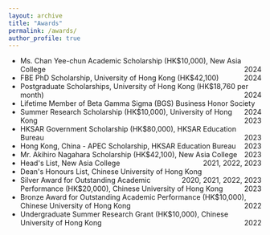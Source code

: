 ```yaml
---
layout: archive
title: "Awards"
permalink: /awards/
author_profile: true
---
```


* Ms. Chan Yee-chun Academic Scholarship (HK$10,000), New Asia College <span style="float: right;">2024</span>  
* FBE PhD Scholarship, University of Hong Kong (HK$42,100) <span style="float: right;">2024</span>  
* Postgraduate Scholarships, University of Hong Kong (HK$18,760 per month) <span style="float: right;">2024</span>  
* Lifetime Member of Beta Gamma Sigma (BGS) Business Honor Society <span style="float: right;">2024</span>  
* Summer Research Scholarship (HK$10,000), University of Hong Kong <span style="float: right;">2023</span>  
* HKSAR Government Scholarship (HK$80,000), HKSAR Education Bureau <span style="float: right;">2023</span>  
* Hong Kong, China - APEC Scholarship, HKSAR Education Bureau <span style="float: right;">2023</span>  
* Mr. Akihiro Nagahara Scholarship (HK$42,100), New Asia College <span style="float: right;">2023</span>  
* Head's List, New Asia College <span style="float: right;">2021, 2022, 2023</span>  
* Dean's Honours List, Chinese University of Hong Kong <span style="float: right;">2020, 2021, 2022, 2023</span>  
* Silver Award for Outstanding Academic Performance (HK$20,000), Chinese University of Hong Kong <span style="float: right;">2023</span>  
* Bronze Award for Outstanding Academic Performance (HK$10,000), Chinese University of Hong Kong <span style="float: right;">2022</span>  
* Undergraduate Summer Research Grant (HK$10,000), Chinese University of Hong Kong <span style="float: right;">2022</span>